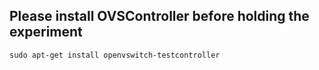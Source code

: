 ## Please install OVSController before holding the experiment
```
sudo apt-get install openvswitch-testcontroller
```